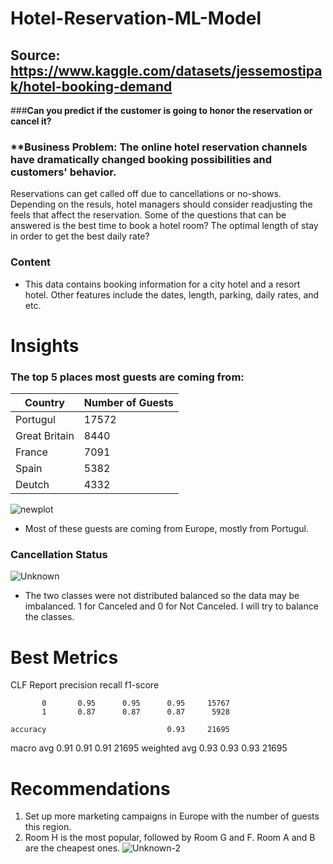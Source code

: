 # Hotel-Reservation-ML-Model
## Source: https://www.kaggle.com/datasets/jessemostipak/hotel-booking-demand

###**Can you predict if the customer is going to honor the reservation or cancel it?**

### **Business Problem: The online hotel reservation channels have dramatically changed booking possibilities and customers' behavior.  
Reservations can get called off due to cancellations or no-shows.  Depending on the resuls, hotel managers should consider readjusting the feels that affect the reservation. 
Some of the questions that can be answered is the best time to book a hotel room? The optimal length of stay in order to get the best daily rate?

### **Content**
- This data contains booking information for a city hotel and a resort hotel.  Other features include the dates, length, parking, daily rates, and etc. 


# Insights

### The top 5 places most guests are coming from: 
**Country** | **Number of Guests**  
--- | ---
Portugul | 17572 
Great Britain | 8440
France | 7091
Spain | 5382
Deutch | 4332


![newplot](https://user-images.githubusercontent.com/74616874/224289458-96b52faf-6b89-4949-9d51-82160346fdda.png)
- Most of these guests are coming from Europe, mostly from Portugul.  

### Cancellation Status 
![Unknown](https://user-images.githubusercontent.com/74616874/224290741-ace62c93-9947-445f-b948-02cc9c66b4a1.png)
- The two classes were not distributed balanced so the data may be imbalanced. 1 for Canceled and 0 for Not Canceled. I will try to balance the classes. 

# Best Metrics
CLF Report               precision    recall  f1-score   

           0       0.95      0.95      0.95     15767
           1       0.87      0.87      0.87      5928

    accuracy                           0.93     21695
   macro avg       0.91      0.91      0.91     21695
weighted avg       0.93      0.93      0.93     21695

# Recommendations 
1. Set up more marketing campaigns in Europe with the number of guests this region. 
2. Room H is the most popular, followed by Room G and F. Room A and B are the cheapest ones. 
![Unknown-2](https://user-images.githubusercontent.com/74616874/224291804-eecfc5cc-6215-4ae3-a425-60a55e5ed702.png)

